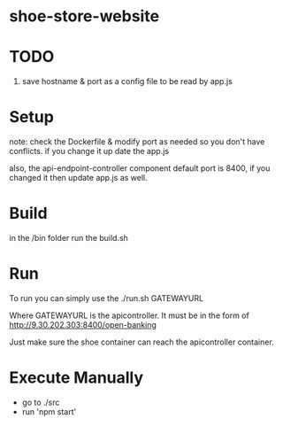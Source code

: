 # shoe-store-website

# TODO
1. save hostname & port as a config file to be read by app.js

# Setup
note: check the Dockerfile & modify port as needed so you don't have conflicts.  if you change it up date the app.js

also, the api-endpoint-controller component default port is 8400, if you changed it then update app.js as well.

# Build
in the /bin folder run the build.sh

# Run
To run you can simply use the ./run.sh GATEWAYURL

Where GATEWAYURL is the apicontroller.  It must be in the form of http://9.30.202.303:8400/open-banking

Just make sure the shoe container can reach the apicontroller container.

# Execute Manually
* go to ./src
* run 'npm start'